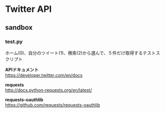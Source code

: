# Twitter API

## sandbox
### test.py
ホーム(0)、自分のツイート(1)、検索(2)から選んで、５件だけ取得するテストスクリプト

**APIドキュメント**  
https://developer.twitter.com/en/docs

**requests**  
http://docs.python-requests.org/en/latest/

**requests-oauthlib**  
https://github.com/requests/requests-oauthlib
